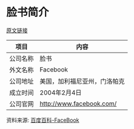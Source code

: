 # 脸书简介

[原文链接](https://www.it-this-year.com/2020/04/23/219)

|项目|内容|
|-----|-----|
|公司名称|脸书|
|外文名称|Facebook|
|公司地址|美国，加利福尼亚州，门洛帕克|
|成立时间|2004年2月4日|
|公司官网|http://www.facebook.com/|

资料来源: 
[百度百科-FaceBook](https://baike.baidu.com/item/Facebook)